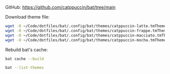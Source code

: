 GitHub: https://github.com/catppuccin/bat/tree/main

Download theme file:

```sh
wget -O ~/Code/dotfiles/bat/.config/bat/themes/catppuccin-latte.tmTheme https://github.com/catppuccin/bat/raw/main/themes/Catppuccin%20Latte.tmTheme
wget -O ~/Code/dotfiles/bat/.config/bat/themes/catppuccin-frappe.tmTheme https://github.com/catppuccin/bat/raw/main/themes/Catppuccin%20Frappe.tmTheme
wget -O ~/Code/dotfiles/bat/.config/bat/themes/catppuccin-macciato.tmTheme https://github.com/catppuccin/bat/raw/main/themes/Catppuccin%20Macchiato.tmTheme
wget -O ~/Code/dotfiles/bat/.config/bat/themes/catppuccin-mocha.tmTheme https://github.com/catppuccin/bat/raw/main/themes/Catppuccin%20Mocha.tmTheme
```

Rebuild bat's cache:

```sh
bat cache --build
```

```sh
bat --list-themes
```
